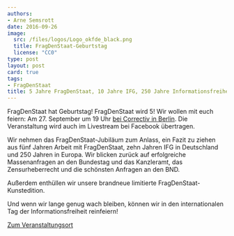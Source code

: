 ```yaml
---
authors:
- Arne Semsrott
date: 2016-09-26
image:
  src: /files/logos/Logo_okfde_black.png
  title: FragDenStaat-Geburtstag
  license: "CC0"   
type: post
layout: post
card: true
tags:
- FragDenStaat
title: 5 Jahre FragDenStaat, 10 Jahre IFG, 250 Jahre Informationsfreiheit
---
```

FragDenStaat hat Geburtstag! FragDenStaat wird 5! Wir wollen mit euch feiern: Am 27. September um 19 Uhr <a href="https://correctiv.org/veranstaltungen/kalender/2016/9/27/5-jahre-fragdenstaat-10-jahre-ifg-250-jahre-inform/">bei Correctiv in Berlin</a>. Die Veranstaltung wird auch im Livestream bei Facebook übertragen.

Wir nehmen das FragDenStaat-Jubiläum zum Anlass, ein Fazit zu ziehen aus fünf Jahren Arbeit mit FragDenStaat, zehn Jahren IFG in Deutschland und 250 Jahren in Europa. Wir blicken zurück auf erfolgreiche Massenanfragen an den Bundestag und das Kanzleramt, das Zensurheberrecht und die schönsten Anfragen an den BND.

Außerdem enthüllen wir unsere brandneue limitierte FragDenStaat-Kunstedition.

Und wenn wir lange genug wach bleiben, können wir in den internationalen Tag der Informationsfreiheit reinfeiern!

<a href="https://correctiv.org/veranstaltungen/kalender/2016/9/27/5-jahre-fragdenstaat-10-jahre-ifg-250-jahre-inform/">Zum Veranstaltungsort</a>
